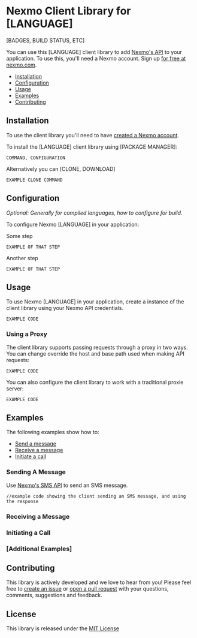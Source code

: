 Nexmo Client Library for [LANGUAGE]
===================================
[BADGES, BUILD STATUS, ETC]

You can use this [LANGUAGE] client library to add [Nexmo's API](#api-coverage) to your application. To use this, you'll 
need a Nexmo account. Sign up [for free at nexmo.com][signup]. 

 * [Installation](#installation)
 * [Configuration](#configuration)
 * [Usage](#usage)
 * [Examples](#examples)
  * [Contributing](#contributing) 


Installation
------------

To use the client library you'll need to have [created a Nexmo account][signup]. 

To install the [LANGUAGE] client library using [PACKAGE MANAGER]:

    COMMAND, CONFIGURATION

Alternatively you can [CLONE, DOWNLOAD]

    EXAMPLE CLONE COMMAND


Configuration
-------------
_Optional: Generally for compiled languages, how to configure for build._

To configure Nexmo [LANGUAGE] in your application:

Some step 

    EXAMPLE OF THAT STEP
    
Another step

    EXAMPLE OF THAT STEP
    
Usage
-----
To use Nexmo [LANGUAGE] in your application, create a instance of the client library using your Nexmo API credentials. 

    EXAMPLE CODE
    
### Using a Proxy
    
The client library supports passing requests through a proxy in two ways. You can change override the host and base path
used when making API requests:

    EXAMPLE CODE
    
You can also configure the client library to work with a traditional proxie server:

    EXAMPLE CODE

Examples
--------
The following examples show how to:
 * [Send a message](#sending-a-message)
 * [Receive a message](#receiving-a-message)
 * [Initiate a call](#initiating-a-call)

### Sending A Message

Use [Nexmo's SMS API][doc_sms] to send an SMS message. 

    //example code showing the client sending an SMS message, and using the response


### Receiving a Message

### Initiating a Call

### [Additional Examples]

Contributing
------------

This library is actively developed and we love to hear from you! Please feel free to [create an issue][issues] or [open a pull request][pulls] with your questions, comments, suggestions and feedback.

License
-------

This library is released under the [MIT License][license]

[create_account]: https://docs.nexmo.com/tools/dashboard#setting-up-your-nexmo-account
[signup]: https://dashboard.nexmo.com/sign-up?utm_source=DEV_REL&utm_medium=github&utm_campaign=[LANGUAGE]-client-library
[doc_sms]: https://docs.nexmo.com/api-ref/sms-api?utm_source=DEV_REL&utm_medium=github&utm_campaign=[LANGUAGE]-client-library
[license]: LICENSE.txt
[issues]: https://github.com/Nexmo/nexmo-[LANGUAGE]/issues
[pulls]: https://github.com/Nexmo/nexmo-[LANGUAGE]/pulls
